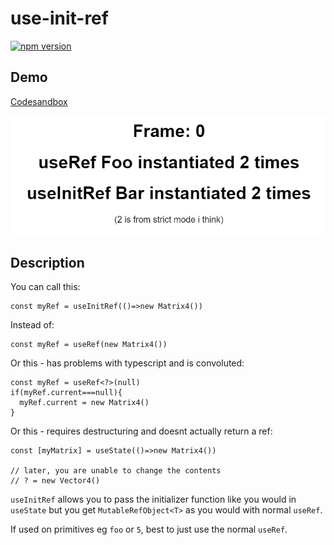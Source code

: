 # use-init-ref

[![npm version](https://img.shields.io/npm/v/@pailhead/use-init-ref.svg)](https://www.npmjs.com/package/@pailhead/use-init-ref)

## Demo

[Codesandbox](https://codesandbox.io/p/sandbox/useref-yydrkz?file=%2Fsrc%2FApp.tsx)

![](https://github.com/pailhead/use-init-ref/blob/master/useRef.gif)

## Description

You can call this:

```
const myRef = useInitRef(()=>new Matrix4())
```

Instead of:

```
const myRef = useRef(new Matrix4())
```

Or this - has problems with typescript and is convoluted:

```
const myRef = useRef<?>(null)
if(myRef.current===null){
  myRef.current = new Matrix4()
}
```

Or this - requires destructuring and doesnt actually return a ref:

```
const [myMatrix] = useState(()=>new Matrix4())

// later, you are unable to change the contents
// ? = new Vector4()
```

`useInitRef` allows you to pass the initializer function like you would in `useState` but you get `MutableRefObject<T>` as you would with normal `useRef`.

If used on primitives eg `foo` or `5`, best to just use the normal `useRef`.
